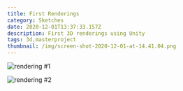 ```yaml
---
title: First Renderings
category: Sketches
date: 2020-12-01T13:37:33.157Z
description: First 3D renderings using Unity
tags: 3d,masterproject
thumbnail: /img/screen-shot-2020-12-01-at-14.41.04.png
---
```

![rendering #1](/img/screen-shot-2020-12-01-at-14.41.04.png "rendering #1")

![rendering #2](/img/screen-shot-2020-12-01-at-14.41.11.png "rendering #2")